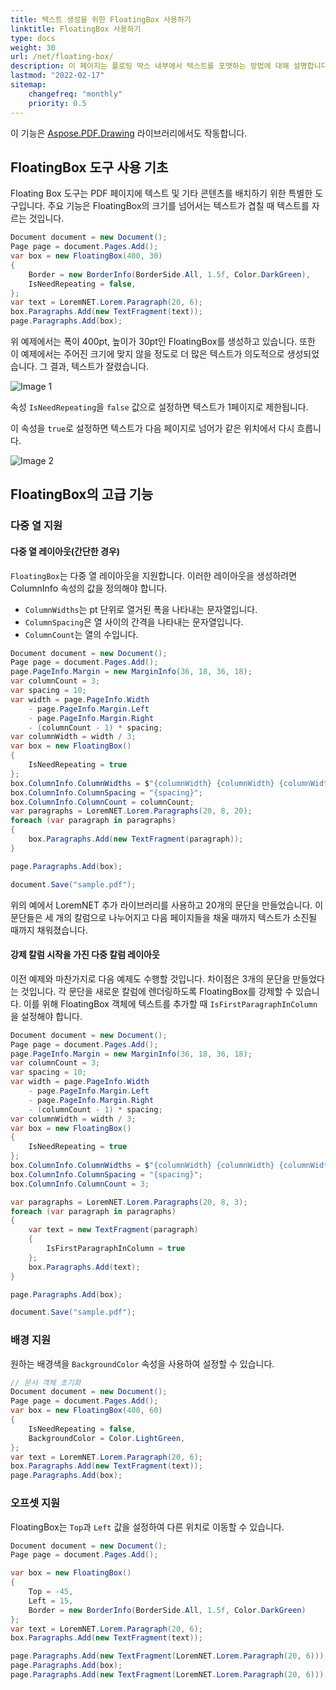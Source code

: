 ```yaml
---
title: 텍스트 생성을 위한 FloatingBox 사용하기
linktitle: FloatingBox 사용하기
type: docs
weight: 30
url: /net/floating-box/
description: 이 페이지는 플로팅 박스 내부에서 텍스트를 포맷하는 방법에 대해 설명합니다.
lastmod: "2022-02-17"
sitemap:
    changefreq: "monthly"
    priority: 0.5
---
```


이 기능은 [Aspose.PDF.Drawing](/pdf/net/drawing/) 라이브러리에서도 작동합니다.

## FloatingBox 도구 사용 기초

Floating Box 도구는 PDF 페이지에 텍스트 및 기타 콘텐츠를 배치하기 위한 특별한 도구입니다. 주요 기능은 FloatingBox의 크기를 넘어서는 텍스트가 겹칠 때 텍스트를 자르는 것입니다.

```cs
Document document = new Document();
Page page = document.Pages.Add();
var box = new FloatingBox(400, 30)
{
    Border = new BorderInfo(BorderSide.All, 1.5f, Color.DarkGreen),
    IsNeedRepeating = false,
};
var text = LoremNET.Lorem.Paragraph(20, 6);
box.Paragraphs.Add(new TextFragment(text));
page.Paragraphs.Add(box);
```  

위 예제에서는 폭이 400pt, 높이가 30pt인 FloatingBox를 생성하고 있습니다.
또한 이 예제에서는 주어진 크기에 맞지 않을 정도로 더 많은 텍스트가 의도적으로 생성되었습니다.
그 결과, 텍스트가 잘렸습니다.

![Image 1](image01.png)

속성 `IsNeedRepeating`을 `false` 값으로 설정하면 텍스트가 1페이지로 제한됩니다.

이 속성을 `true`로 설정하면 텍스트가 다음 페이지로 넘어가 같은 위치에서 다시 흐릅니다.

![Image 2](image02.png)

## FloatingBox의 고급 기능

### 다중 열 지원

#### 다중 열 레이아웃(간단한 경우)

`FloatingBox`는 다중 열 레이아웃을 지원합니다. 이러한 레이아웃을 생성하려면 ColumnInfo 속성의 값을 정의해야 합니다.

* `ColumnWidths`는 pt 단위로 열거된 폭을 나타내는 문자열입니다.
* `ColumnSpacing`은 열 사이의 간격을 나타내는 문자열입니다.
* `ColumnCount`는 열의 수입니다.

```cs
Document document = new Document();
Page page = document.Pages.Add();
page.PageInfo.Margin = new MarginInfo(36, 18, 36, 18);
var columnCount = 3;
var spacing = 10;
var width = page.PageInfo.Width 
    - page.PageInfo.Margin.Left 
    - page.PageInfo.Margin.Right 
    - (columnCount - 1) * spacing;
var columnWidth = width / 3;
var box = new FloatingBox()
{
    IsNeedRepeating = true
};
box.ColumnInfo.ColumnWidths = $"{columnWidth} {columnWidth} {columnWidth}";
box.ColumnInfo.ColumnSpacing = "{spacing}";
box.ColumnInfo.ColumnCount = columnCount;
var paragraphs = LoremNET.Lorem.Paragraphs(20, 8, 20);
foreach (var paragraph in paragraphs)
{
    box.Paragraphs.Add(new TextFragment(paragraph));
}

page.Paragraphs.Add(box);

document.Save("sample.pdf");
```
위의 예에서 LoremNET 추가 라이브러리를 사용하고 20개의 문단을 만들었습니다. 이 문단들은 세 개의 칼럼으로 나누어지고 다음 페이지들을 채울 때까지 텍스트가 소진될 때까지 채워졌습니다.

#### 강제 칼럼 시작을 가진 다중 칼럼 레이아웃

이전 예제와 마찬가지로 다음 예제도 수행할 것입니다. 차이점은 3개의 문단을 만들었다는 것입니다. 각 문단을 새로운 칼럼에 렌더링하도록 FloatingBox를 강제할 수 있습니다. 이를 위해 FloatingBox 객체에 텍스트를 추가할 때 `IsFirstParagraphInColumn`을 설정해야 합니다.

```cs
Document document = new Document();
Page page = document.Pages.Add();
page.PageInfo.Margin = new MarginInfo(36, 18, 36, 18);
var columnCount = 3;
var spacing = 10;
var width = page.PageInfo.Width 
    - page.PageInfo.Margin.Left 
    - page.PageInfo.Margin.Right 
    - (columnCount - 1) * spacing;
var columnWidth = width / 3;
var box = new FloatingBox()
{
    IsNeedRepeating = true
};
box.ColumnInfo.ColumnWidths = $"{columnWidth} {columnWidth} {columnWidth}";
box.ColumnInfo.ColumnSpacing = "{spacing}";
box.ColumnInfo.ColumnCount = 3;

var paragraphs = LoremNET.Lorem.Paragraphs(20, 8, 3);
foreach (var paragraph in paragraphs)
{
    var text = new TextFragment(paragraph)
    {
        IsFirstParagraphInColumn = true
    };
    box.Paragraphs.Add(text);
}

page.Paragraphs.Add(box);

document.Save("sample.pdf");
```
### 배경 지원

원하는 배경색을 `BackgroundColor` 속성을 사용하여 설정할 수 있습니다.

```cs
// 문서 객체 초기화
Document document = new Document();
Page page = document.Pages.Add();
var box = new FloatingBox(400, 60)
{
    IsNeedRepeating = false,
    BackgroundColor = Color.LightGreen,
};
var text = LoremNET.Lorem.Paragraph(20, 6);
box.Paragraphs.Add(new TextFragment(text));
page.Paragraphs.Add(box);
```

### 오프셋 지원

FloatingBox는 `Top`과 `Left` 값을 설정하여 다른 위치로 이동할 수 있습니다.

```cs
Document document = new Document();
Page page = document.Pages.Add();

var box = new FloatingBox()
{
    Top = -45,
    Left = 15,
    Border = new BorderInfo(BorderSide.All, 1.5f, Color.DarkGreen)
};
var text = LoremNET.Lorem.Paragraph(20, 6);
box.Paragraphs.Add(new TextFragment(text));

page.Paragraphs.Add(new TextFragment(LoremNET.Lorem.Paragraph(20, 6)));
page.Paragraphs.Add(box);            
page.Paragraphs.Add(new TextFragment(LoremNET.Lorem.Paragraph(20, 6)));
```

